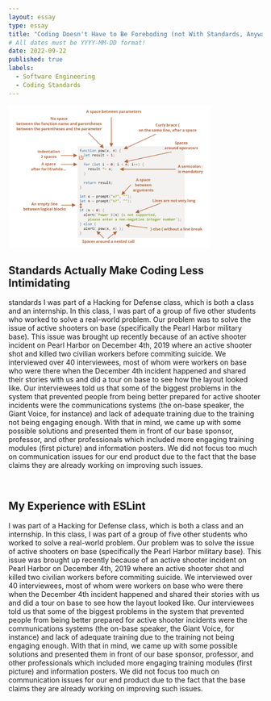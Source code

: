 ```yaml
---
layout: essay
type: essay
title: "Coding Doesn't Have to Be Foreboding (not With Standards, Anyways)"
# All dates must be YYYY-MM-DD format!
date: 2022-09-22
published: true
labels:
  - Software Engineering
  - Coding Standards
---
```

<img width = "400px" src="../img/coding_standards.png">
<h2>Standards Actually Make Coding Less Intimidating</h2>
<p>standards 
I was part of a Hacking for Defense class, which is both a class and an internship.  In this class, I was part of a group of five other students who worked to solve a real-world problem.  Our problem was to solve the issue of active shooters on base (specifically the Pearl Harbor military base).  This issue was brought up recently because of an active shooter incident on Pearl Harbor on December 4th, 2019 where an active shooter shot and killed two civilian workers before commiting suicide.
 We interviewed over 40 interviewees, most of whom were workers on base who were there when the December 4th incident happened and shared their stories with us and did a tour on base to see how the layout looked like.  Our interviewees told us that some of the biggest problems in the system that prevented people from being better prepared for active shooter incidents were the communications systems (the on-base speaker, the Giant Voice, for instance) and lack of adequate training due to the training not being engaging enough.  
With that in mind, we came up with some possible solutions and presented them in front of our base sponsor, professor, and other professionals which included more engaging training modules (first picture) and information posters.  We did not focus too much on communication issues for our end product due to the fact that the base claims they are already working on improving such issues.
</p>
<br>
<h2>My Experience with ESLint</h2>
<p>I was part of a Hacking for Defense class, which is both a class and an internship.  In this class, I was part of a group of five other students who worked to solve a real-world problem.  Our problem was to solve the issue of active shooters on base (specifically the Pearl Harbor military base).  This issue was brought up recently because of an active shooter incident on Pearl Harbor on December 4th, 2019 where an active shooter shot and killed two civilian workers before commiting suicide.
 We interviewed over 40 interviewees, most of whom were workers on base who were there when the December 4th incident happened and shared their stories with us and did a tour on base to see how the layout looked like.  Our interviewees told us that some of the biggest problems in the system that prevented people from being better prepared for active shooter incidents were the communications systems (the on-base speaker, the Giant Voice, for instance) and lack of adequate training due to the training not being engaging enough.  
With that in mind, we came up with some possible solutions and presented them in front of our base sponsor, professor, and other professionals which included more engaging training modules (first picture) and information posters.  We did not focus too much on communication issues for our end product due to the fact that the base claims they are already working on improving such issues.</p>


